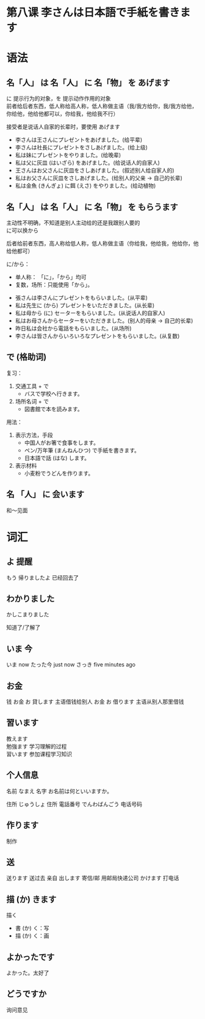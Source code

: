 # 第八课 李さんは日本語で手紙を書きます

# 语法

## 名「人」 は 名「人」 に 名「物」 を あげます
に 提示行为的对象，を 提示动作作用的对象  
前者给后者东西，低人称给高人称，低人称做主语（我/我方给你，我/我方给他，你给他，他给他都可以，你给我，他给我不行）

接受者是说话人自家的长辈时，要使用 あげます

* 李さんは王さんにプレゼントをあげました。(给平辈)
* 李さんは社長にプレゼントをさしあげました。(给上级)
* 私は妹にプレゼントをやりました。(给晚辈)
* 私は父に灰皿 (はいざら) をあげました。(给说话人的自家人)
* 王さんはお父さんに灰皿をさしあげました。(叙述别人给自家人的)
* 私はお父さんに灰皿をさしあげました。(给别人的父亲 -> 自己的长辈)
* 私は金魚 (きんぎょ) に餌 (えさ) をやりました。(给动植物)

## 名「人」 は 名「人」 に 名「物」 を もらうます
主动性不明确，不知道是别人主动给的还是我跟别人要的  
に可以换から

后者给前者东西，高人称给低人称，低人称做主语（你给我，他给我，他给你，他给他都可）

に/から：

- 单人称： 「に」，「から」均可
- 复数，场所：只能使用「から」。
* 張さんは李さんにプレゼントをもらいました。(从平辈)
* 私は先生に (から) プレゼントをいただきました。(从长辈)
* 私は母から (に) セーターをもらいました。(从说话人的自家人)
* 私はお母さんからセーターをいただきました。(别人的母亲 -> 自己的长辈)
* 昨日私は会社から電話をもらいました。(从场所)
* 李さんは皆さんからいろいろなプレゼントをもらいました。(从复数)

## で (格助词)

复习：

1. 交通工具 + で
    * バスで学校へ行きます。
2. 场所名词 + で
    * 図書館で本を読みます。

用法：

1. 表示方法，手段
    * 中国人がお箸で食事をします。
    * ペン/万年筆 (まんねんひつ) で手紙を書きます。
    * 日本語で話 (はな) します。
2. 表示材料
    * 小麦粉でうどんを作ります。
    
## 名 「人」 に 会います
和～见面

# 词汇
## よ 提醒
もう 帰りましたよ 已经回去了
## わかりました
かしこまりました 

知道了/了解了
## いま 今
いま now
たった今 just now
さっき five minutes ago

## お金
钱 
お金 お 貸します 主语借钱给别人
お金 お 借ります 主语从别人那里借钱
## 習います
教えます  
勉強ます 学习理解的过程  
習います 参加课程学习知识
## 个人信息

名前 なまえ 名字  お名前は何といいますか。

住所 じゅうしょ 住所
電話番号 でんわばんごう 电话号码


## 作ります
制作

## 送
送ります 送过去 亲自
出します 寄信/邮 用邮局快递公司
かけます 打电话

## 描 (か) きます

描く

* 書 (か) く：写
* 描 (か) く：画

## よかったです

よかった。太好了

## どうですか
询问意见
